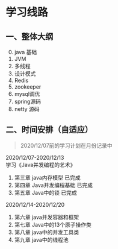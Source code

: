 # 学习线路
## 一、整体大纲
0. java 基础
1. JVM
2. 多线程
3. 设计模式
4. Redis
5. zookeeper
6. mysql调优
7. spring源码
8. netty 源码  

## 二、时间安排（自适应） 
> 2020/12/07前的学习计划在月份记录中   

2020/12/07-2020/12/13   
学习《Java并发编程的艺术》  
1. 第三章 java内存模型  已完成
2. 第四章 Java并发编程基础  已完成
3. 第五章 Java中的锁   已完成  

2020/12/14-2020/12/20  
1. 第六章 java并发容器和框架  
2. 第七章 Java中的13个原子操作类  
3. 第八章 java中的并发工具类  
4. 第九章 java中的线程池
 

